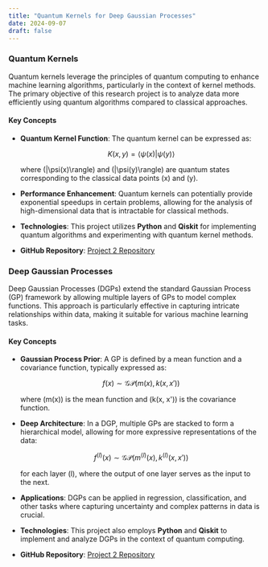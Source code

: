 ```yaml
---
title: "Quantum Kernels for Deep Gaussian Processes"
date: 2024-09-07
draft: false
---
```

<script src="https://polyfill.io/v3/polyfill.min.js?features=es6"></script>
<script id="MathJax-script" async src="https://cdn.jsdelivr.net/npm/mathjax@3/es5/tex-mml-chtml.js"></script>
 
### Quantum Kernels
  
Quantum kernels leverage the principles of quantum computing to enhance machine learning algorithms, particularly in the context of kernel methods. The primary objective of this research project is to analyze data more efficiently using quantum algorithms compared to classical approaches.
 
#### Key Concepts
- **Quantum Kernel Function**: The quantum kernel can be expressed as:

  $$ 
  K(x, y) = \langle \psi(x) | \psi(y) \rangle 
  $$

  where \(|\psi(x)\rangle\) and \(|\psi(y)\rangle\) are quantum states corresponding to the classical data points \(x\) and \(y\).

- **Performance Enhancement**: Quantum kernels can potentially provide exponential speedups in certain problems, allowing for the analysis of high-dimensional data that is intractable for classical methods.

- **Technologies**: This project utilizes **Python** and **Qiskit** for implementing quantum algorithms and experimenting with quantum kernel methods.

- **GitHub Repository**: [Project 2 Repository](https://github.com/kerembuekrue/project2)

### Deep Gaussian Processes

Deep Gaussian Processes (DGPs) extend the standard Gaussian Process (GP) framework by allowing multiple layers of GPs to model complex functions. This approach is particularly effective in capturing intricate relationships within data, making it suitable for various machine learning tasks.

#### Key Concepts
- **Gaussian Process Prior**: A GP is defined by a mean function and a covariance function, typically expressed as:

  $$
  f(x) \sim \mathcal{GP}(m(x), k(x, x'))
  $$

  where \(m(x)\) is the mean function and \(k(x, x')\) is the covariance function.

- **Deep Architecture**: In a DGP, multiple GPs are stacked to form a hierarchical model, allowing for more expressive representations of the data:

  $$
  f^{(l)}(x) \sim \mathcal{GP}(m^{(l)}(x), k^{(l)}(x, x'))
  $$

  for each layer \(l\), where the output of one layer serves as the input to the next.

- **Applications**: DGPs can be applied in regression, classification, and other tasks where capturing uncertainty and complex patterns in data is crucial.

- **Technologies**: This project also employs **Python** and **Qiskit** to implement and analyze DGPs in the context of quantum computing.

- **GitHub Repository**: [Project 2 Repository](https://github.com/kerembuekrue/project2)
